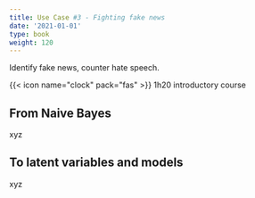 ```yaml
---
title: Use Case #3 - Fighting fake news
date: '2021-01-01'
type: book
weight: 120
---
```


Identify fake news, counter hate speech.

<!--more-->

{{< icon name="clock" pack="fas" >}} 1h20 introductory course

## From Naive Bayes

xyz

## To latent variables and models

xyz